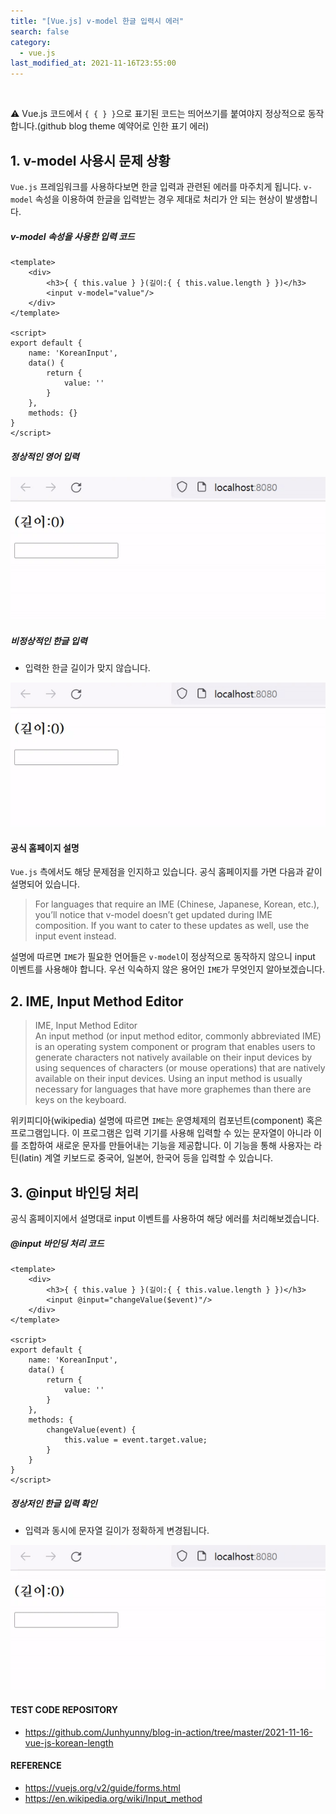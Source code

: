 ```yaml
---
title: "[Vue.js] v-model 한글 입력시 에러"
search: false
category:
  - vue.js
last_modified_at: 2021-11-16T23:55:00
---
```


<br>

⚠️ Vue.js 코드에서 `{ { } }`으로 표기된 코드는 띄어쓰기를 붙여야지 정상적으로 동작합니다.(github blog theme 예약어로 인한 표기 에러)

## 1. v-model 사용시 문제 상황
`Vue.js` 프레임워크를 사용하다보면 한글 입력과 관련된 에러를 마주치게 됩니다. 
`v-model` 속성을 이용하여 한글을 입력받는 경우 제대로 처리가 안 되는 현상이 발생합니다. 

##### v-model 속성을 사용한 입력 코드

```vue
<template>
    <div>
        <h3>{ { this.value } }(길이:{ { this.value.length } })</h3>
        <input v-model="value"/>
    </div>
</template>

<script>
export default {
    name: 'KoreanInput',
    data() {
        return {
            value: ''
        }
    },
    methods: {}
}
</script>
```

##### 정상적인 영어 입력
<p align="left"><img src="/images/vue-js-korean-length-1.gif"></p>

##### 비정상적인 한글 입력
- 입력한 한글 길이가 맞지 않습니다.

<p align="left"><img src="/images/vue-js-korean-length-2.gif"></p>

#### 공식 홈페이지 설명

`Vue.js` 측에서도 해당 문제점을 인지하고 있습니다. 
공식 홈페이지를 가면 다음과 같이 설명되어 있습니다. 

> For languages that require an IME (Chinese, Japanese, Korean, etc.), 
> you’ll notice that v-model doesn’t get updated during IME composition. 
> If you want to cater to these updates as well, use the input event instead.

설명에 따르면 `IME`가 필요한 언어들은 `v-model`이 정상적으로 동작하지 않으니 input 이벤트를 사용해야 합니다. 
우선 익숙하지 않은 용어인 `IME`가 무엇인지 알아보겠습니다.

## 2. IME, Input Method Editor

> IME, Input Method Editor<br>
> An input method (or input method editor, commonly abbreviated IME) is an operating system component or program 
> that enables users to generate characters not natively available on their input devices by using sequences of characters (or mouse operations) 
> that are natively available on their input devices. 
> Using an input method is usually necessary for languages that have more graphemes than there are keys on the keyboard. 

위키피디아(wikipedia) 설명에 따르면 `IME`는 운영체제의 컴포넌트(component) 혹은 프로그램입니다. 
이 프로그램은 입력 기기를 사용해 입력할 수 있는 문자열이 아니라 이를 조합하여 새로운 문자를 만들어내는 기능을 제공합니다. 
이 기능을 통해 사용자는 라틴(latin) 계열 키보드로 중국어, 일본어, 한국어 등을 입력할 수 있습니다.

## 3. @input 바인딩 처리
공식 홈페이지에서 설명대로 input 이벤트를 사용하여 해당 에러를 처리해보겠습니다.

##### @input 바인딩 처리 코드
```vue
<template>
    <div>
        <h3>{ { this.value } }(길이:{ { this.value.length } })</h3>
        <input @input="changeValue($event)"/>
    </div>
</template>

<script>
export default {
    name: 'KoreanInput',
    data() {
        return {
            value: ''
        }
    },
    methods: {
        changeValue(event) {
            this.value = event.target.value;
        }
    }
}
</script>
```

##### 정상저인 한글 입력 확인
- 입력과 동시에 문자열 길이가 정확하게 변경됩니다.

<p align="left"><img src="/images/vue-js-korean-length-3.gif"></p>

#### TEST CODE REPOSITORY
- <https://github.com/Junhyunny/blog-in-action/tree/master/2021-11-16-vue-js-korean-length>

#### REFERENCE
- <https://vuejs.org/v2/guide/forms.html>
- <https://en.wikipedia.org/wiki/Input_method>